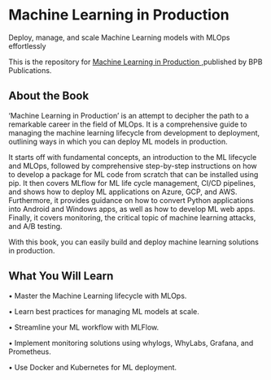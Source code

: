 # Machine Learning in Production

Deploy, manage, and scale Machine Learning models with MLOps effortlessly

This is the repository for [Machine Learning in Production
](https://bpbonline.com/products/machine-learning-in-production),published by BPB Publications. 

## About the Book
‘Machine Learning in Production’ is an attempt to decipher the path to a remarkable career in the field of MLOps. It is a comprehensive guide to managing the machine learning lifecycle from development to deployment, outlining ways in which you can deploy ML models in production.

It starts off with fundamental concepts, an introduction to the ML lifecycle and MLOps, followed by comprehensive step-by-step instructions on how to develop a package for ML code from scratch that can be installed using pip. It then covers MLflow for ML life cycle management, CI/CD pipelines, and shows how to deploy ML applications on Azure, GCP, and AWS. Furthermore, it provides guidance on how to convert Python applications into Android and Windows apps, as well as how to develop ML web apps. Finally, it covers monitoring, the critical topic of machine learning attacks, and A/B testing.

With this book, you can easily build and deploy machine learning solutions in production.

## What You Will Learn
•  Master the Machine Learning lifecycle with MLOps.

•  Learn best practices for managing ML models at scale.

•  Streamline your ML workflow with MLFlow.

•  Implement monitoring solutions using whylogs, WhyLabs, Grafana, and Prometheus.

•  Use Docker and Kubernetes for ML deployment.
